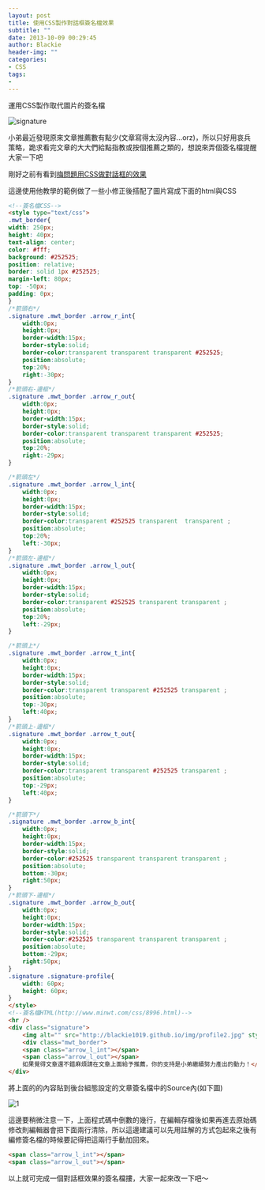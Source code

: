 ```yaml
---
layout: post
title: 使用CSS製作對話框簽名檔效果
subtitle: ""
date: 2013-10-09 00:29:45
author: Blackie
header-img: ""
categories:
- CSS
tags:
-
---
```

運用CSS製作取代圖片的簽名檔
<!-- More -->

![signature](singature.png)

小弟最近發現原來文章推薦數有點少(文章寫得太沒內容…orz)，所以只好用哀兵策略，跪求看完文章的大大們給點指教或按個推薦之類的，想說來弄個簽名檔提醒大家一下吧

剛好之前有看到[梅問題用CSS做對話框的效果](http://www.minwt.com/css/8996.html)

這邊使用他教學的範例做了一些小修正後搭配了圖片寫成下面的html與CSS

```html
<!--簽名檔CSS-->
<style type="text/css">
.mwt_border{
width: 250px;
height: 40px;
text-align: center;
color: #fff;
background: #252525;
position: relative;
border: solid 1px #252525;
margin-left: 80px;
top: -50px;
padding: 0px;
}
/*箭頭右*/
.signature .mwt_border .arrow_r_int{
	width:0px;
	height:0px;
	border-width:15px;
	border-style:solid;
	border-color:transparent transparent transparent #252525;
	position:absolute;
	top:20%;
	right:-30px;
}
/*箭頭右-邊框*/
.signature .mwt_border .arrow_r_out{
	width:0px;
	height:0px;
	border-width:15px;
	border-style:solid;
	border-color:transparent transparent transparent #252525;
	position:absolute;
	top:20%;
	right:-29px;
}

/*箭頭左*/
.signature .mwt_border .arrow_l_int{
	width:0px;
	height:0px;
	border-width:15px;
	border-style:solid;
	border-color:transparent #252525 transparent  transparent ;
	position:absolute;
	top:20%;
	left:-30px;
}
/*箭頭左-邊框*/
.signature .mwt_border .arrow_l_out{
	width:0px;
	height:0px;
	border-width:15px;
	border-style:solid;
	border-color:transparent #252525 transparent transparent ;
	position:absolute;
	top:20%;
	left:-29px;
}

/*箭頭上*/
.signature .mwt_border .arrow_t_int{
	width:0px;
	height:0px;
	border-width:15px;
	border-style:solid;
	border-color:transparent transparent #252525 transparent ;
	position:absolute;
	top:-30px;
	left:40px;
}
/*箭頭上-邊框*/
.signature .mwt_border .arrow_t_out{
	width:0px;
	height:0px;
	border-width:15px;
	border-style:solid;
	border-color:transparent transparent #252525 transparent ;
	position:absolute;
	top:-29px;
	left:40px;
}

/*箭頭下*/
.signature .mwt_border .arrow_b_int{
	width:0px;
	height:0px;
	border-width:15px;
	border-style:solid;
	border-color:#252525 transparent transparent transparent ;
	position:absolute;
	bottom:-30px;
	right:50px;
}
/*箭頭下-邊框*/
.signature .mwt_border .arrow_b_out{
	width:0px;
	height:0px;
	border-width:15px;
	border-style:solid;
	border-color:#252525 transparent transparent transparent ;
	position:absolute;
	bottom:-29px;
	right:50px;
}
.signature .signature-profile{
	width: 60px; 
	height: 60px;
}
</style>
<!--簽名檔HTML(http://www.minwt.com/css/8996.html)-->
<hr />
<div class="signature">
	<img alt="" src="http://blackie1019.github.io/img/profile2.jpg" style="width: 60px; height: 60px;" />
	<div class="mwt_border">
	<span class="arrow_l_int"></span>
	<span class="arrow_l_out"></span>
	如果覺得文章還不錯麻煩請在文章上面給予推薦，你的支持是小弟繼續努力產出的動力！</div>
</div>
```

將上面的的內容貼到後台組態設定的文章簽名檔中的Source內(如下圖)

![1](1.png)

這邊要稍微注意一下，上面程式碼中倒數的幾行，在編輯存檔後如果再進去原始碼修改則編輯器會把下面兩行清除，所以這邊建議可以先用註解的方式包起來之後有編修簽名檔的時候要記得把這兩行手動加回來。

```html
<span class="arrow_l_int"></span>
<span class="arrow_l_out"></span>
```

以上就可完成一個對話框效果的簽名檔摟，大家一起來改一下吧～
